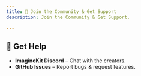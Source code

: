 ```yaml
---
title: 🎉 Join the Community & Get Support
description: Join the Community & Get Support.

---
```


## 📢 Get Help

- **ImagineKit Discord** – Chat with the creators.
- **GitHub Issues** – Report bugs & request features.